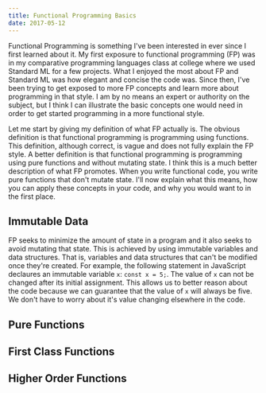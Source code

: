 ```yaml
---
title: Functional Programming Basics
date: 2017-05-12
---
```


Functional Programming is something I've been interested in ever since I first learned about it.
My first exposure to functional programming (FP) was in my comparative programming languages class at college where we used Standard ML for a few projects.
What I enjoyed the most about FP and Standard ML was how elegant and concise the code was.
Since then, I've been trying to get exposed to more FP concepts and learn more about programming in that style.
I am by no means an expert or authority on the subject, but I think I can illustrate the basic concepts one would need in order to get started programming in a more functional style.

Let me start by giving my definition of what FP actually is.
The obvious definition is that functional programming is programming using functions.
This definition, although correct, is vague and does not fully explain the FP style.
A better definition is that functional programming is programming using pure functions and without mutating state.
I think this is a much better description of what FP promotes.
When you write functional code, you write pure functions that don't mutate state.
I'll now explain what this means, how you can apply these concepts in your code, and why you would want to in the first place.

Immutable Data
--------------
FP seeks to minimize the amount of state in a program and it also seeks to avoid mutating that state.
This is achieved by using immutable variables and data structures.
That is, variables and data structures that can't be modified once they're created.
For example, the following statement in JavaScript declaures an immutable variable `x`: `const x = 5;`. 
The value of `x` can not be changed after its initial assignment.
This allows us to better reason about the code because we can guarantee that the value of `x` will always be five.
We don't have to worry about it's value changing elsewhere in the code.


Pure Functions
--------------


First Class Functions
---------------------


Higher Order Functions
----------------------

